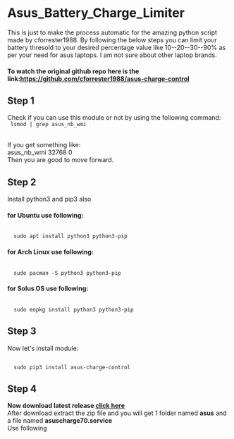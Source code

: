 # Asus_Battery_Charge_Limiter
This is just to make the process automatic for the amazing python script made by cforrester1988. By following the below steps you can limit your battery thresold to your desired percentage value like 10--20--30--90% as per your need for asus laptops. I am not sure about other laptop brands.
#### To watch the original github repo here is the link:https://github.com/cforrester1988/asus-charge-control
## Step 1
Check if you can use this module or not by using the following command:\
<code>
lsmod | grep asus_nb_wmi\
</code>\
If you get something like:\
asus_nb_wmi 32768 0\
Then you are good to move forward.
## Step 2
Install python3 and pip3 also
#### for Ubuntu use following:
<code>
  sudo apt install python3 python3-pip
</code>

#### for Arch Linux use following:
<code>
  sudo pacman -S python3 python3-pip
</code>

#### for Solus OS use following:
<code>
  sudo eopkg install python3 python3-pip
</code>

## Step 3
Now let's install module:

<code>
  sudo pip3 install asus-charge-control
</code>

## Step 4
**Now download latest release [click here](https://github.com/ATinyLearner/Asus_Battery_Charge_Limiter/archive/refs/heads/main.zip)**\
After download extract the zip file and you will get 1 folder named **asus** and a file named **asuscharge70.service**\
Use following



